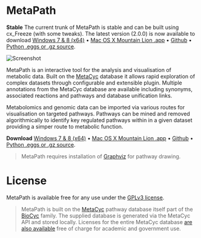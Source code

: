 # MetaPath

**Stable** The current trunk of MetaPath is stable and can be built using cx_Freeze (with some tweaks). The latest version (2.0.0) is now available to download
[Windows 7 & 8 (x64)][metapath-windows] &bull; [Mac OS X Mountain Lion .app][metapath-mac] &bull; [Github][metapath-github] &bull; [Python .eggs or .gz source][metapath-pypi].

![Screenshot](http://getmetapath.org/images/software/metapath/metapath-v2-visual-editor.png)

MetaPath is an interactive tool for the analysis and visualisation of metabolic data.
Built on the [MetaCyc][metacyc] database it allows rapid exploration of complex datasets
through configurable and extensible plugin. Multiple annotations from the MetaCyc database are 
available including synonyms, associated reactions and pathways and database unification links.

Metabolomics and genomic data can be imported via various routes for visualisation on
targeted pathways. Pathways can be mined and removed algorithmically to identify key
regulated pathways within in a given dataset providing a simper route to metabolic
function.

**Download** [Windows 7 & 8 (x64)][metapath-windows] &bull; [Mac OS X Mountain Lion .app][metapath-mac] &bull; [Github][metapath-github] &bull; [Python .eggs or .gz source][metapath-pypi].

> MetaPath requires installation of [Graphviz][graphviz] for pathway drawing.

# License

MetaPath is available free for any use under the [GPLv3 license](http://www.gnu.org/licenses/gpl.html).

> MetaPath is built on the [MetaCyc](http://metacyc.org) pathway database itself part of 
the [BioCyc](http://biocyc.org) family. The supplied database is generated via the 
MetaCyc API and stored locally. Licenses for the entire MetaCyc database
[are also available](http://metacyc.org/contact.shtml) free of charge for academic
and government use.

 [metapath-github]: https://github.com/mfitzp/metapath/issues
 [metapath-github-issues]: https://github.com/mfitzp/metapath
 [metacyc]: http://metacyc.org
 [metapath-mac]: http://download.getmetapath.org/MetaPath-2.0.0.dmg
 [metapath-windows]: http://download.getmetapath.org/MetaPath-2.0.0-amd64.msi
 [metapath-pypi]: https://pypi.python.org/pypi/metapath 
 [graphviz]: http://www.graphviz.org/
 